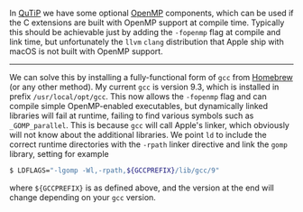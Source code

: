 In [QuTiP][qutip] we have some optional [OpenMP][omp] components, which can be
used if the C extensions are built with OpenMP support at compile time.
Typically this should be achievable just by adding the `-fopenmp` flag at
compile and link time, but unfortunately the `llvm` `clang` distribution that
Apple ship with macOS is not built with OpenMP support.

---

We can solve this by installing a fully-functional form of `gcc` from
[Homebrew][homebrew] (or any other method).  My current `gcc` is version 9.3,
which is installed in prefix `/usr/local/opt/gcc`.  This now allows the
`-fopenmp` flag and can compile simple OpenMP-enabled executables, but
dynamically linked libraries will fail at runtime, failing to find various
symbols such as `_GOMP_parallel`.  This is because `gcc` will call Apple's
linker, which obviously will not know about the additional libraries.  We point
`ld` to include the correct runtime directories with the `-rpath` linker
directive and link the `gomp` library, setting for example

```bash
$ LDFLAGS="-lgomp -Wl,-rpath,${GCCPREFIX}/lib/gcc/9"
```

where `${GCCPREFIX}` is as defined above, and the version at the end will change
depending on your `gcc` version.


[qutip]: http://qutip.org
[omp]: https://www.openmp.org
[homebrew]: https://brew.sh
